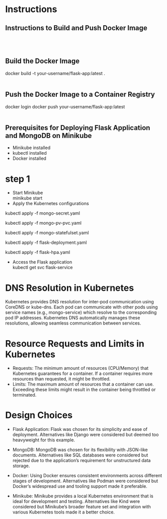 # Instructions

## Instructions to Build and Push Docker Image
<br>
<br>


## Build the Docker Image
docker build -t your-username/flask-app:latest .
<br>
<br>

## Push the Docker Image to a Container Registry 
docker login docker push your-username/flask-app:latest
<br>
<br>
## Prerequisites for Deploying Flask Application and MongoDB on Minikube
- Minikube installed
- kubectl installed
- Docker installed
# step 1
- Start Minikube <br>
  minikube start
- Apply the Kubernetes configurations <br>

kubectl apply -f mongo-secret.yaml <br>

kubectl apply -f mongo-pv-pvc.yaml <br>

kubectl apply -f mongo-statefulset.yaml <br>

kubectl apply -f flask-deployment.yaml <br>

kubectl apply -f flask-hpa.yaml <br>

- Access the Flask application <br>
kubectl get svc flask-service
# DNS Resolution in Kubernetes
Kubernetes provides DNS resolution for inter-pod communication using CoreDNS or kube-dns. Each pod can communicate with other pods using service names (e.g., mongo-service) which resolve to the corresponding pod IP addresses. Kubernetes DNS automatically manages these resolutions, allowing seamless communication between services.
# Resource Requests and Limits in Kubernetes
- Requests:
  The minimum amount of resources (CPU/Memory) that Kubernetes guarantees for a container. If a container requires more resources than requested, it might be throttled.
- Limits:
   The maximum amount of resources that a container can use. Exceeding these limits might result in the container being throttled or terminated.
# Design Choices
- Flask Application: Flask was chosen for its simplicity and ease of deployment. Alternatives like Django were considered but deemed too heavyweight for this example.

- MongoDB: MongoDB was chosen for its flexibility with JSON-like documents. Alternatives like SQL databases were considered but rejected due to the application’s requirement for unstructured data storage.

- Docker: Using Docker ensures consistent environments across different stages of development. Alternatives like Podman were considered but Docker’s widespread use and tooling support made it preferable.

- Minikube: Minikube provides a local Kubernetes environment that is ideal for development and testing. Alternatives like Kind were considered but Minikube’s broader feature set and integration with various Kubernetes tools made it a better choice.

  
